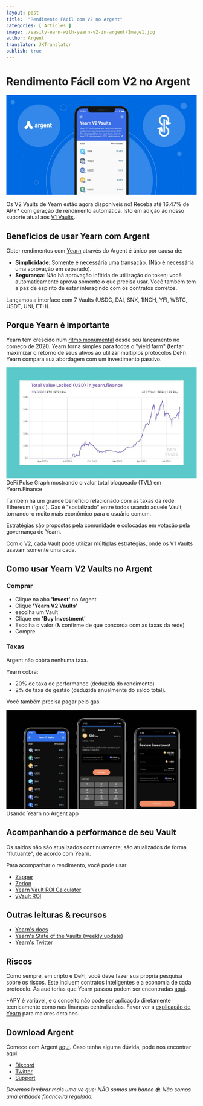 ```yaml
---
layout: post
title:  "Rendimento Fácil com V2 no Argent"
categories: [ Articles ]
image: ./easily-earn-with-yearn-v2-in-argent/Image1.jpg
author: Argent
translator: JKTranslator
publish: true
---
```


# Rendimento Fácil com V2 no Argent

![](Image1.jpg?w=2064&h=1080)

Os V2 Vaults de Yearn estão agora disponíveis no! Receba até 16.47% de APY\* com geração de rendimento automática. Isto em adição ão nosso suporte atual aos [V1 Vaults](https://www.argent.xyz/blog/yearn-vaults-in-argent/).

## **Benefícios de usar Yearn com Argent**

Obter rendimentos com [Yearn](https://yearn.finance/vaults) através do Argent é único por causa de:

- **Simplicidade**: Somente é necessária uma transação. (Não é necessária uma aprovação em separado).
- **Segurança**: Não há aprovação infitida de utilização do token; você automaticamente aprova somente o que precisa usar. Você também tem a paz de espírito de estar interagindo com os contratos corretos.

Lançamos a interface com 7 Vaults (USDC, DAI, SNX, 1INCH, YFI, WBTC, USDT, UNI, ETH).

## **Porque Yearn é importante**

Yearn tem crescido num [ritmo monumental](https://defipulse.com/yearn.finance) desde seu lançamento no começo de 2020. Yearn torna simples para todos o "yield farm" (tentar maximizar o retorno de seus ativos ao utilizar múltiplos protocolos DeFi). Yearn compara sua abordagem com um investimento passivo.

![](Image2.jpg?w=944&h=549)DeFi Pulse Graph mostrando o valor total bloqueado (TVL) em Yearn.Finance

Também há um grande benefício relacionado com as taxas da rede Ethereum ('gas'). Gas é "socializado" entre todos usando aquele Vault, tornando-o muito mais econômico para o usuário comum.

[Estratégias](https://medium.com/yearn-state-of-the-vaults/the-vaults-at-yearn-9237905ffed3) são propostas pela comunidade e colocadas em votação pela governança de Yearn.

Com o V2, cada Vault pode utilizar múltiplas estratégias, onde os V1 Vaults usavam somente uma cada.

## **Como usar Yearn V2 Vaults no Argent**

### **Comprar**

- Clique na aba **'Invest'** no Argent
- Clique **'Yearn V2 Vaults'**
- escolha um Vault
- Clique em **'Buy Investment'**
- Escolha o valor (& confirme de que concorda com as taxas da rede)
- Compre

### **Taxas**

Argent não cobra nenhuma taxa.

Yearn cobra:

- 20% de taxa de performance (deduzida do rendimento)
- 2% de taxa de gestão (deduzida anualmente do saldo total).

Você também precisa pagar pelo gas.

![](Image3.jpg?w=2500&h=1300)Usando Yearn no Argent app

## **Acompanhando a performance de seu Vault**

Os saldos não são atualizados continuamente; são atualizados de forma "flutuante", de acordo com Yearn.

Para acompanhar o rendimento, você pode usar

- [Zapper](https://zapper.fi/)
- [Zerion](https://app.zerion.io/)
- [Yearn Vault ROI Calculator](https://yearn-roi.xyz/#/)
- [yVault ROI](https://yvault-roi.netlify.app/)

## **Outras leituras & recursos**

- [Yearn's docs](https://docs.yearn.finance/)
- [Yearn's State of the Vaults (weekly update)](https://medium.com/yearn-state-of-the-vaults/the-vaults-at-yearn-9237905ffed3)
- [Yearn's Twitter](https://twitter.com/iearnfinance)

## **Riscos**

Como sempre, em cripto e DeFi, você deve fazer sua própria pesquisa sobre os riscos. Este incluem contratos inteligentes e a economia de cada protocolo. As auditorias que Yearn passou podem ser encontradas [aqui](https://docs.yearn.finance/resources/audits).

\*APY é variável, e o conceito não pode ser aplicaçdo diretamente tecnicamente como nas finanças centralizadas. Favor ver a [explicação de Yearn](https://docs.yearn.finance/resources/guides/how-to-understand-yvault-roi#roi-calculation) para maiores detalhes.

## **Download Argent**

Comece com Argent [aqui](https://argent.link/yearn-v2-post). Caso tenha alguma dúvida, pode nos encontrar aqui:

- [Discord](https://discord.com/invite/GWSyrHg)
- [Twitter](https://twitter.com/argentHQ)
- [Support](https://support.argent.xyz/hc/en-us)

_Devemos lembrar mais uma ve que: NÂO somos um banco _**🙄**_. Não somos uma entidade financeira regulada._
